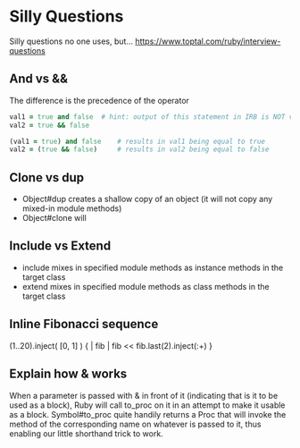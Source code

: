 # Silly Questions

Silly questions no one uses, but... <https://www.toptal.com/ruby/interview-questions>

## And vs &&

The difference is the precedence of the operator

```ruby
val1 = true and false  # hint: output of this statement in IRB is NOT value of val1!
val2 = true && false
```

```ruby
(val1 = true) and false    # results in val1 being equal to true
val2 = (true && false)     # results in val2 being equal to false
```

## Clone vs dup

- Object#dup creates a shallow copy of an object (it will not copy any mixed-in module methods)
- Object#clone will 

## Include vs Extend

- include mixes in specified module methods as instance methods in the target class
- extend mixes in specified module methods as class methods in the target class

## Inline Fibonacci sequence

(1..20).inject( [0, 1] ) { | fib | fib << fib.last(2).inject(:+) }

## Explain how & works

When a parameter is passed with & in front of it (indicating that is it to be used as a block), Ruby will call to_proc on it in an attempt to make it usable as a block. Symbol#to_proc quite handily returns a Proc that will invoke the method of the corresponding name on whatever is passed to it, thus enabling our little shorthand trick to work.
